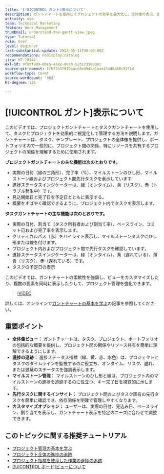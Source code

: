 ```yaml
---
title: '[!UICONTROL ガント]表示について'
description: ガントチャートを使用してプロジェクトの効率を最大化し、全体像の表示、進捗の追跡、マイルストーン管理、先行タスクのインサイト、カスタマイズ可能なオプションを提供して、タスクとリソースの管理を合理化します。
activity: use
team: Technical Marketing
feature: Work Management
thumbnail: understand-the-gantt-view.jpeg
type: Tutorial
role: User
level: Beginner
last-substantial-update: 2023-05-11T00:00:00Z
recommendations: noDisplay,catalog
jira: KT-10144
exl-id: 9f9cf889-8be5-43e2-88ab-52b1c35603ec
source-git-commit: 1f6f333f919aacd8ed94ba1aae434d8a80c91314
workflow-type: tm+mt
source-wordcount: '363'
ht-degree: 12%

---
```


# [!UICONTROL ガント]表示について

このビデオでは、プロジェクトガントチャートとタスクガントチャートを使用して、タスクとプロジェクトを効果的に視覚化して管理する方法を説明します。&#x200B; ガントチャートは、タスク、テンプレート、プロジェクトの全体像を提供し、ポートフォリオ内で一般的に、プロジェクト間の関係、特にリソースを共有するプロジェクトの関係を理解するために使用されます。&#x200B;

**プロジェクトガントチャートの主な機能は次のとおりです。**

* 実際の日付（緑の三角形）、完了率（%）、マイルストーンのひし形、マイルストーン線およびプロジェクト間先行タスクを表示しています&#x200B;
* 進捗ステータスインジケーターは、緑（オンタイム）、黄（リスク）、赤（トラブル発生中）です。
* 見込開始日と完了日を予定日とともに表示する。
* 概要をすばやく確認できるように、プロジェクト内でタスクを表示します。

**タスクガントチャートの主な機能は次のとおりです。**

* 実際の日付、割当て（タスク所有者および割当て率）、ベースライン、コミット日および完了率を表示します。
* クリティカルパス（赤）をハイライト表示し、マイルストーンタスクにひし形または線を付けます。
* プロジェクト内およびプロジェクト間で先行タスクを確認しています&#x200B;。
* 進捗ステータスインジケーターは、緑（オンタイム）、黄（遅れている）、薄青（リスク）、赤（遅れている）です。
* タスクの予定日の表示

このビデオでは、ガントチャートの柔軟性を強調し、ビューをカスタマイズしたり、複数の要素を同時に表示したりして、プロジェクト管理を強化できます。

>[!VIDEO](https://video.tv.adobe.com/v/3419304/?quality=12&learn=on&enablevpops)

詳しくは、オンラインで[ガントチャートの基本を学ぶ](https://experienceleague.adobe.com/docs/workfront/using/manage-work/the-gantt-chart/gantt-chart-overview/get-started-with-gantt.html?lang=)の記事を参照してください。

## 重要ポイント

* **全体像ビュー：** ガントチャートは、タスク、プロジェクト、ポートフォリオの包括的な概要を提供し、プロジェクト間の関係やリソース共有を簡単に理解できるようにします。&#x200B;
* **進捗の追跡：** 進捗ステータス指標（緑、黄、赤、水色）は、プロジェクトとタスクのタイムラインを監視するのに役立ち、オンタイム、リスク、遅れ、または遅延のステータスを強調表示します。&#x200B;
* **マイルストーン管理：** マイルストーンのひし形と線は、プロジェクト内のマイルストーンの進捗を追跡するのに役立つ、キー完了日を視覚的に示します。&#x200B;
* **先行タスクに関するインサイト：** プロジェクト間およびタスク固有の先行タスクを簡単に確認でき、依存関係を明確で管理しやすくなります。&#x200B;
* **カスタマイズオプション：** ユーザーは、実際の日付、見込み日、ベースライン、割り当てを表示し、ガントチャート表示を特定のニーズに合わせて調整できます。


## このトピックに関する推奨チュートリアル

* [プロジェクト管理の基本を学ぶ](/help/manage-work/projects/getting-started-manage-a-project.md)
* [プロジェクト全体の進捗の追跡](/help/manage-work/projects/track-overall-project-progress.md)
* [プロジェクト指標を使用した作業の進捗の追跡](/help/manage-work/projects/track-work-progress-with-project-metrics.md)
* [[!UICONTROL ボード]ビューについて](/help/manage-work/projects/understand-the-board-view.md)
